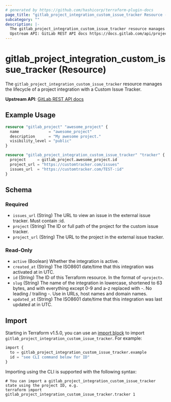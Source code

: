 ```yaml
---
# generated by https://github.com/hashicorp/terraform-plugin-docs
page_title: "gitlab_project_integration_custom_issue_tracker Resource - terraform-provider-gitlab"
subcategory: ""
description: |-
  The gitlab_project_integration_custom_issue_tracker resource manages the lifecycle of a project integration with a Custom Issue Tracker.
  Upstream API: GitLab REST API docs https://docs.gitlab.com/api/project_integrations/#custom-issue-tracker
---
```


# gitlab_project_integration_custom_issue_tracker (Resource)

The `gitlab_project_integration_custom_issue_tracker` resource manages the lifecycle of a project integration with a Custom Issue Tracker.

**Upstream API**: [GitLab REST API docs](https://docs.gitlab.com/api/project_integrations/#custom-issue-tracker)

## Example Usage

```terraform
resource "gitlab_project" "awesome_project" {
  name             = "awesome_project"
  description      = "My awesome project."
  visibility_level = "public"
}

resource "gitlab_project_integration_custom_issue_tracker" "tracker" {
  project     = gitlab_project.awesome_project.id
  project_url = "https://customtracker.com/issues"
  issues_url  = "https://customtracker.com/TEST-:id"
}
```

<!-- schema generated by tfplugindocs -->
## Schema

### Required

- `issues_url` (String) The URL to view an issue in the external issue tracker. Must contain :id.
- `project` (String) The ID or full path of the project for the custom issue tracker.
- `project_url` (String) The URL to the project in the external issue tracker.

### Read-Only

- `active` (Boolean) Whether the integration is active.
- `created_at` (String) The ISO8601 date/time that this integration was activated at in UTC.
- `id` (String) The ID of this Terraform resource. In the format of `<project>`.
- `slug` (String) The name of the integration in lowercase, shortened to 63 bytes, and with everything except 0-9 and a-z replaced with -. No leading / trailing -. Use in URLs, host names and domain names.
- `updated_at` (String) The ISO8601 date/time that this integration was last updated at in UTC.

## Import

Starting in Terraform v1.5.0, you can use an [import block](https://developer.hashicorp.com/terraform/language/import) to import `gitlab_project_integration_custom_issue_tracker`. For example:

```terraform
import {
  to = gitlab_project_integration_custom_issue_tracker.example
  id = "see CLI command below for ID"
}
```

Importing using the CLI is supported with the following syntax:

```shell
# You can import a gitlab_project_integration_custom_issue_tracker state using the project ID, e.g.
terraform import gitlab_project_integration_custom_issue_tracker.tracker 1
```
